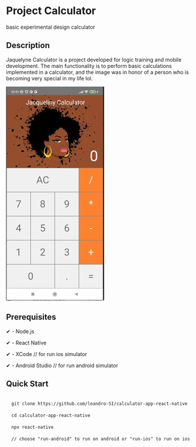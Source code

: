 # Project Calculator

basic experimental design calculator

## Description
Jaquelyne Calculator is a project developed for logic training and mobile development.
The main functionality is to perform basic calculations implemented in a calculator, and the image was in honor of a person who is becoming very special in my life lol.

![Alt Text](src/img/Screenshot.jpg)

## Prerequisites

✔ - Node.js

✔ - React Native

✔ - XCode // for run ios simulator

✔ - Android Studio // for run android simulator

## Quick Start

```
  
  git clone https://github.com/leandro-SI/calculator-app-react-native
  
  cd calculator-app-react-native
  
  npx react-native 
  
  // choose "run-android" to run on android or "run-ios" to run on ios
```
